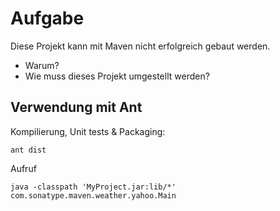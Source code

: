 # Aufgabe
Diese Projekt kann mit Maven nicht erfolgreich gebaut werden.

- Warum?
- Wie muss dieses Projekt umgestellt werden?

## Verwendung mit Ant

Kompilierung, Unit tests & Packaging:

```
ant dist
```

Aufruf 

```
java -classpath 'MyProject.jar:lib/*' com.sonatype.maven.weather.yahoo.Main

```
